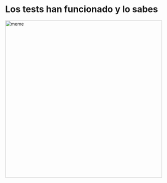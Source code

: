 <h1>Los tests han funcionado y lo sabes</h1> <img src="https://i.redd.it/aoyqylas4qea1.jpg" alt="meme" width="500" height="500"></img>